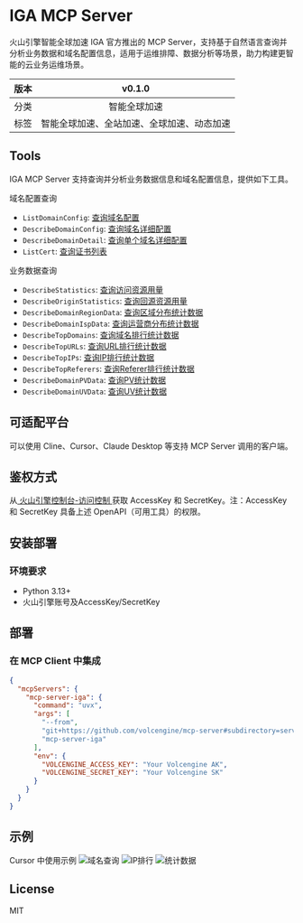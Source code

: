 # IGA MCP Server
火山引擎智能全球加速 IGA 官方推出的 MCP Server，支持基于自然语言查询并分析业务数据和域名配置信息，适用于运维排障、数据分析等场景，助力构建更智能的云业务运维场景。

| 版本 | v0.1.0 |
| :-: | :-: |
| 分类 | 智能全球加速 |
| 标签 | 智能全球加速、全站加速、全球加速、动态加速 |


## Tools
IGA MCP Server 支持查询并分析业务数据信息和域名配置信息，提供如下工具。

域名配置查询
- `ListDomainConfig`: [查询域名配置](https://www.volcengine.com/docs/6559/1171745)
- `DescribeDomainConfig`: [查询域名详细配置](https://www.volcengine.com/docs/6559/94321)
- `DescribeDomainDetail`: [查询单个域名详细配置](https://www.volcengine.com/docs/6559/196456)
- `ListCert`: [查询证书列表](https://www.volcengine.com/docs/6559/1250191)

业务数据查询
- `DescribeStatistics`: [查询访问资源用量](https://www.volcengine.com/docs/6559/79733)
- `DescribeOriginStatistics`: [查询回源资源用量](https://www.volcengine.com/docs/6559/79734)
- `DescribeDomainRegionData`: [查询区域分布统计数据](https://www.volcengine.com/docs/6559/79738)
- `DescribeDomainIspData`: [查询运营商分布统计数据](https://www.volcengine.com/docs/6559/79739)
- `DescribeTopDomains`: [查询域名排行统计数据](https://www.volcengine.com/docs/6559/79740)
- `DescribeTopURLs`: [查询URL排行统计数据](https://www.volcengine.com/docs/6559/79741)
- `DescribeTopIPs`: [查询IP排行统计数据](https://www.volcengine.com/docs/6559/79742)
- `DescribeTopReferers`: [查询Referer排行统计数据](https://www.volcengine.com/docs/6559/79743)
- `DescribeDomainPVData`: [查询PV统计数据](https://www.volcengine.com/docs/6559/79744)
- `DescribeDomainUVData`: [查询UV统计数据](https://www.volcengine.com/docs/6559/79749)


## 可适配平台  
可以使用 Cline、Cursor、Claude Desktop 等支持 MCP Server 调用的客户端。


## 鉴权方式
从[ 火山引擎控制台-访问控制 ](https://console.volcengine.com/iam/identitymanage/user)获取 AccessKey 和 SecretKey。注：AccessKey 和 SecretKey 具备上述 OpenAPI（可用工具）的权限。

## 安装部署  
### 环境要求
- Python 3.13+
- 火山引擎账号及AccessKey/SecretKey

## 部署
### 在 MCP Client 中集成

```json
{
  "mcpServers": {
    "mcp-server-iga": {
      "command": "uvx",
      "args": [
        "--from",
        "git+https://github.com/volcengine/mcp-server#subdirectory=server/mcp_server_iga",
        "mcp-server-iga"
      ],
      "env": {
        "VOLCENGINE_ACCESS_KEY": "Your Volcengine AK",
        "VOLCENGINE_SECRET_KEY": "Your Volcengine SK"
      }
    }
  }
}
```
## 示例
Cursor 中使用示例
![域名查询](https://lf3-static.bytednsdoc.com/obj/eden-cn/uvzhlzeh7pbyubz/mcp-server-iga/image.png)
![IP排行](https://lf3-static.bytednsdoc.com/obj/eden-cn/uvzhlzeh7pbyubz/mcp-server-iga/topip.jpeg)
![统计数据](https://lf3-static.bytednsdoc.com/obj/eden-cn/uvzhlzeh7pbyubz/mcp-server-iga/statistic.png)

## License
MIT
